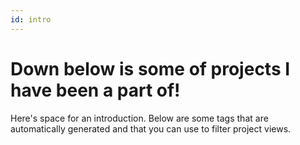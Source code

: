 ```yaml
---
id: intro
---
```

<!-- There's some html here to style the intro text correctly and can be ignored. Just write your text between the tags and you'll be fine  -->

<h1 class="text-4xl font-semibold">
 Down below is some of projects I have been a part of!
</h1>

<p class="text-xl mt-8 mb-auto">
Here's space for an introduction. Below are some tags that are automatically generated and that you can use to filter project views.
</p>

